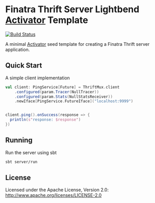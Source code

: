 # Finatra Thrift Server Lightbend [Activator](https://www.lightbend.com/activator/docs) Template

[![Build Status](https://secure.travis-ci.org/twitter/finatra-activator-thrift-seed.png?branch=master)](http://travis-ci.org/twitter/finatra-activator-thrift-seed?branch=master)

A minimal [Activator](https://www.lightbend.com/activator/docs) seed template for creating a Finatra Thrift server application.

## Quick Start

A simple client implementation

```scala
val client: PingService[Future] = ThriftMux.client
    .configured(param.Tracer(NullTracer))
    .configured(param.Stats(NullStatsReceiver))
    .newIface[PingService.FutureIface]("localhost:9999")


client.ping().onSuccess(response => {
  println(s"response: $response")
})
```

## Running

Run the server using sbt
```sh
sbt server/run
```

## License

Licensed under the Apache License, Version 2.0: http://www.apache.org/licenses/LICENSE-2.0
